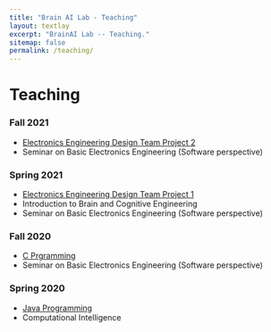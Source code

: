 ```yaml
---
title: "Brain AI Lab - Teaching"
layout: textlay
excerpt: "BrainAI Lab -- Teaching."
sitemap: false
permalink: /teaching/
---
```



# Teaching
### Fall 2021
- [Electronics Engineering Design Team Project 2](https://github.com/KNU-BrainAI-Capstone2021)
- Seminar on Basic Electronics Engineering (Software perspective)
 
### Spring 2021
- [Electronics Engineering Design Team Project 1](https://github.com/KNU-BrainAI-Capstone2021)
- Introduction to Brain and Cognitive Engineering
- Seminar on Basic Electronics Engineering (Software perspective)

### Fall 2020
- [C Prgramming](https://github.com/KNU-BrainAI/C_2020_Fall)
- Seminar on Basic Electronics Engineering (Software perspective)

### Spring 2020
- [Java Programming](https://github.com/KNU-BrainAI/Java_2020_Spring)
- Computational Intelligence
